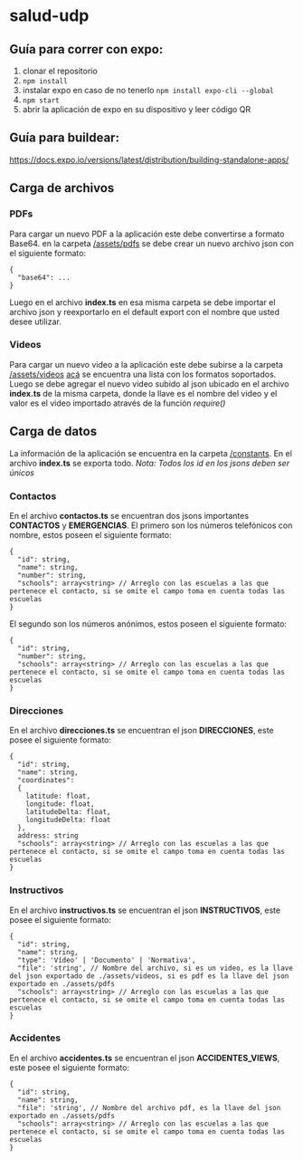 # salud-udp
## Guía para correr con expo:
1) clonar el repositorio
2) `npm install`
3) instalar expo en caso de no tenerlo `npm install expo-cli --global`
4) `npm start`
5) abrir la aplicación de expo en su dispositivo y leer código QR
## Guía para buildear:
https://docs.expo.io/versions/latest/distribution/building-standalone-apps/
## Carga de archivos
### PDFs
Para cargar un nuevo PDF a la aplicación este debe convertirse a formato Base64. en la carpeta [/assets/pdfs](https://github.com/driquelmemurua/salud-udp/tree/master/assets/pdfs) se debe crear un nuevo archivo json con el siguiente formato:
```
{
  "base64": ...
}
```
Luego en el archivo **index.ts** en esa misma carpeta se debe importar el archivo json y reexportarlo en el default export con el nombre que usted desee utilizar.
### Videos
Para cargar un nuevo video a la aplicación este debe subirse a la carpeta [/assets/videos](https://github.com/driquelmemurua/salud-udp/tree/master/assets/videos) [acá](https://exoplayer.dev/supported-formats.html) se encuentra una lista con los formatos soportados.
Luego se debe agregar el nuevo video subido al json ubicado en el archivo **index.ts** de la misma carpeta, donde la llave es el nombre del video y el valor es el video importado através de la función *require()*
## Carga de datos
La información de la aplicación se encuentra en la carpeta [/constants](https://github.com/driquelmemurua/salud-udp/tree/master/constants). En el archivo **index.ts** se exporta todo.
*Nota: Todos los id en los jsons deben ser únicos*
### Contactos
En el archivo **contactos.ts** se encuentran dos jsons importantes **CONTACTOS** y **EMERGENCIAS**. 
El primero son los números telefónicos con nombre, estos poseen el siguiente formato:
```
{
  "id": string,
  "name": string,
  "number": string,
  "schools": array<string> // Arreglo con las escuelas a las que pertenece el contacto, si se omite el campo toma en cuenta todas las escuelas
}
```
El segundo son los números anónimos, estos poseen el siguiente formato:
```
{
  "id": string,
  "number": string,
  "schools": array<string> // Arreglo con las escuelas a las que pertenece el contacto, si se omite el campo toma en cuenta todas las escuelas
}
```
### Direcciones
En el archivo **direcciones.ts** se encuentran el json **DIRECCIONES**, este posee el siguiente formato:
```
{
  "id": string,
  "name": string,
  "coordinates": 
  {
    latitude: float,
    longitude: float,
    latitudeDelta: float,
    longitudeDelta: float
  },
  address: string
  "schools": array<string> // Arreglo con las escuelas a las que pertenece el contacto, si se omite el campo toma en cuenta todas las escuelas
}
```
### Instructivos
En el archivo **instructivos.ts** se encuentran el json **INSTRUCTIVOS**, este posee el siguiente formato:
```
{
  "id": string,
  "name": string,
  "type": 'Vídeo' | 'Documento' | 'Normativa',
  "file": 'string', // Nombre del archivo, si es un video, es la llave del json exportado de ./assets/videos, si es pdf es la llave del json exportado en ./assets/pdfs
  "schools": array<string> // Arreglo con las escuelas a las que pertenece el contacto, si se omite el campo toma en cuenta todas las escuelas
}
```
### Accidentes
En el archivo **accidentes.ts** se encuentran el json **ACCIDENTES_VIEWS**, este posee el siguiente formato:
```
{
  "id": string,
  "name": string,
  "file": 'string', // Nombre del archivo pdf, es la llave del json exportado en ./assets/pdfs
  "schools": array<string> // Arreglo con las escuelas a las que pertenece el contacto, si se omite el campo toma en cuenta todas las escuelas
}
```

